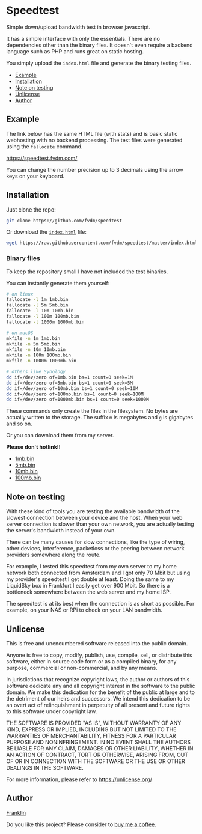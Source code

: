 # Speedtest

Simple down/upload bandwidth test in browser javascript.

It has a simple interface with only the essentials.
There are no dependencies other than the binary files.
It doesn't even require a backend language such as PHP
and runs great on static hosting.

You simply upload the `index.html` file and generate
the binary testing files.

- [Example](#example)
- [Installation](#installation)
- [Note on testing](#note-on-testing)
- [Unlicense](#unlicense)
- [Author](#author)


## Example

The link below has the same HTML file (with stats)
and is basic static webhosting with no backend
processing. The test files were generated using the
`fallocate` command.

<https://speedtest.fvdm.com/>

You can change the number precision up to 3 decimals using the arrow
keys on your keyboard.


## Installation

Just clone the repo:

```sh
git clone https://github.com/fvdm/speedtest
```

Or download the [`index.html`](https://raw.githubusercontent.com/fvdm/speedtest/master/index.html) file:

```sh
wget https://raw.githubusercontent.com/fvdm/speedtest/master/index.html
```


### Binary files

To keep the repository small I have not included the test binaries.

You can instantly generate them yourself:

```sh
# on linux
fallocate -l 1m 1mb.bin
fallocate -l 5m 5mb.bin
fallocate -l 10m 10mb.bin
fallocate -l 100m 100mb.bin
fallocate -l 1000m 1000mb.bin

# on macOS
mkfile -n 1m 1mb.bin
mkfile -n 5m 5mb.bin
mkfile -n 10m 10mb.bin
mkfile -n 100m 100mb.bin
mkfile -n 1000m 1000mb.bin

# others like Synology
dd if=/dev/zero of=1mb.bin bs=1 count=0 seek=1M
dd if=/dev/zero of=5mb.bin bs=1 count=0 seek=5M
dd if=/dev/zero of=10mb.bin bs=1 count=0 seek=10M
dd if=/dev/zero of=100mb.bin bs=1 count=0 seek=100M
dd if=/dev/zero of=1000mb.bin bs=1 count=0 seek=1000M
```

These commands only create the files in the filesystem.
No bytes are actually written to the storage.
The suffix `m` is megabytes and `g` is gigabytes and so on.

Or you can download them from my server.

**Please don't hotlink!!**

* [1mb.bin](https://fvdm.com/speedtest/1mb.bin)
* [5mb.bin](https://fvdm.com/speedtest/5mb.bin)
* [10mb.bin](https://fvdm.com/speedtest/10mb.bin)
* [100mb.bin](https://fvdm.com/speedtest/100mb.bin)


## Note on testing

With these kind of tools you are testing the available bandwidth of
the slowest connection between your device and the host. When your web
server connection is slower than your own network, you are actually
testing the server's bandwidth instead of your own.

There can be many causes for slow connections, like the type of wiring,
other devices, interference, packetloss or the peering between network
providers somewhere along the route.

For example, I tested this speedtest from my own server to my home
network both connected from Amsterdam and I got only 70 Mbit but using
my provider's speedtest I get double at least. Doing the same to my
LiquidSky box in Frankfurt I easily get over 900 Mbit. So there is a
bottleneck somewhere between the web server and my home ISP.

The speedtest is at its best when the connection is as
short as possible. For example, on your NAS or RPi to
check on your LAN bandwidth.


Unlicense
---------

This is free and unencumbered software released into the public domain.

Anyone is free to copy, modify, publish, use, compile, sell, or
distribute this software, either in source code form or as a compiled
binary, for any purpose, commercial or non-commercial, and by any
means.

In jurisdictions that recognize copyright laws, the author or authors
of this software dedicate any and all copyright interest in the
software to the public domain. We make this dedication for the benefit
of the public at large and to the detriment of our heirs and
successors. We intend this dedication to be an overt act of
relinquishment in perpetuity of all present and future rights to this
software under copyright law.

THE SOFTWARE IS PROVIDED "AS IS", WITHOUT WARRANTY OF ANY KIND,
EXPRESS OR IMPLIED, INCLUDING BUT NOT LIMITED TO THE WARRANTIES OF
MERCHANTABILITY, FITNESS FOR A PARTICULAR PURPOSE AND NONINFRINGEMENT.
IN NO EVENT SHALL THE AUTHORS BE LIABLE FOR ANY CLAIM, DAMAGES OR
OTHER LIABILITY, WHETHER IN AN ACTION OF CONTRACT, TORT OR OTHERWISE,
ARISING FROM, OUT OF OR IN CONNECTION WITH THE SOFTWARE OR THE USE OR
OTHER DEALINGS IN THE SOFTWARE.

For more information, please refer to <https://unlicense.org/>


Author
------

[Franklin](https://fvdm.com)

Do you like this project?
Please consider to [buy me a coffee](https://fvdm.com/donating/).
